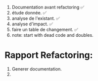 1. Documentation avant refactoring ✅
2. étude donnée. ✅
3. analyse de l'existant. ✅
4. analyse d'impact. ✅
5. faire un table de changement. ✅
6. note: start with dead code and doubles.


# Rapport Refactoring:
1. Generer documentation.
2. 